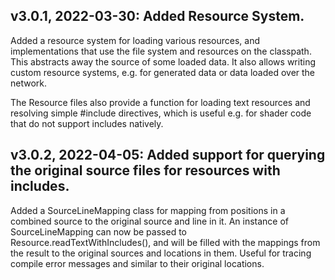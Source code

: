 ## v3.0.1, 2022-03-30: Added Resource System.
Added a resource system for loading various resources, and implementations that use the file system and resources on 
the classpath.  This abstracts away the source of some loaded data.  It also allows writing custom resource systems,
e.g. for generated data or data loaded over the network.

The Resource files also provide a function for loading text resources and resolving simple #include
directives, which is useful e.g. for shader code that do not support includes natively.

## v3.0.2, 2022-04-05: Added support for querying the original source files for resources with includes.
Added a SourceLineMapping class for mapping from positions in a combined source to the original source and line in it.
An instance of SourceLineMapping can now be passed to Resource.readTextWithIncludes(), and will be filled with
the mappings from the result to the original sources and locations in them.  Useful for tracing compile error
messages and similar to their original locations.